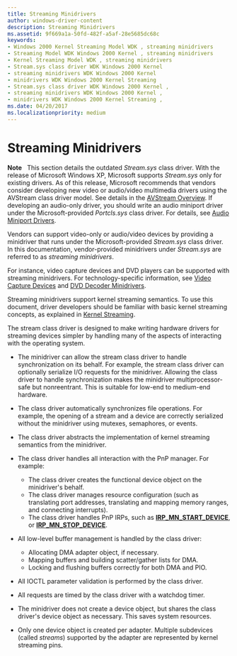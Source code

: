 ```yaml
---
title: Streaming Minidrivers
author: windows-driver-content
description: Streaming Minidrivers
ms.assetid: 9f669a1a-50fd-482f-a5af-28e5685dc68c
keywords:
- Windows 2000 Kernel Streaming Model WDK , streaming minidrivers
- Streaming Model WDK Windows 2000 Kernel , streaming minidrivers
- Kernel Streaming Model WDK , streaming minidrivers
- Stream.sys class driver WDK Windows 2000 Kernel
- streaming minidrivers WDK Windows 2000 Kernel
- minidrivers WDK Windows 2000 Kernel Streaming
- Stream.sys class driver WDK Windows 2000 Kernel ,
- streaming minidrivers WDK Windows 2000 Kernel ,
- minidrivers WDK Windows 2000 Kernel Streaming ,
ms.date: 04/20/2017
ms.localizationpriority: medium
---
```


# Streaming Minidrivers





**Note**   This section details the outdated *Stream.sys* class driver. With the release of Microsoft Windows XP, Microsoft supports *Stream.sys* only for existing drivers. As of this release, Microsoft recommends that vendors consider developing new video or audio/video multimedia drivers using the AVStream class driver model. See details in the [AVStream Overview](avstream-overview.md). If developing an audio-only driver, you should write an audio miniport driver under the Microsoft-provided *Portcls.sys* class driver. For details, see [Audio Miniport Drivers](https://msdn.microsoft.com/library/windows/hardware/ff536206).

 

Vendors can support video-only or audio/video devices by providing a minidriver that runs under the Microsoft-provided *Stream.sys* class driver. In this documentation, vendor-provided minidrivers under *Stream.sys* are referred to as *streaming minidrivers*.

For instance, video capture devices and DVD players can be supported with streaming minidrivers. For technology-specific information, see [Video Capture Devices](video-capture-devices.md) and [DVD Decoder Minidrivers](dvd-decoder-minidrivers2.md).

Streaming minidrivers support kernel streaming semantics. To use this document, driver developers should be familiar with basic kernel streaming concepts, as explained in [Kernel Streaming](kernel-streaming.md).

The stream class driver is designed to make writing hardware drivers for streaming devices simpler by handling many of the aspects of interacting with the operating system.

-   The minidriver can allow the stream class driver to handle synchronization on its behalf. For example, the stream class driver can optionally serialize I/O requests for the minidriver. Allowing the class driver to handle synchronization makes the minidriver multiprocessor-safe but nonreentrant. This is suitable for low-end to medium-end hardware.

-   The class driver automatically synchronizes file operations. For example, the opening of a stream and a device are correctly serialized without the minidriver using mutexes, semaphores, or events.

-   The class driver abstracts the implementation of kernel streaming semantics from the minidriver.

-   The class driver handles all interaction with the PnP manager. For example:
    -   The class driver creates the functional device object on the minidriver's behalf.
    -   The class driver manages resource configuration (such as translating port addresses, translating and mapping memory ranges, and connecting interrupts).
    -   The class driver handles PnP IRPs, such as [**IRP\_MN\_START\_DEVICE**](https://msdn.microsoft.com/library/windows/hardware/ff551749), or [**IRP\_MN\_STOP\_DEVICE**](https://msdn.microsoft.com/library/windows/hardware/ff551755).
-   All low-level buffer management is handled by the class driver:
    -   Allocating DMA adapter object, if necessary.
    -   Mapping buffers and building scatter/gather lists for DMA.
    -   Locking and flushing buffers correctly for both DMA and PIO.
-   All IOCTL parameter validation is performed by the class driver.

-   All requests are timed by the class driver with a watchdog timer.

-   The minidriver does not create a device object, but shares the class driver's device object as necessary. This saves system resources.

-   Only one device object is created per adapter. Multiple subdevices (called *streams*) supported by the adapter are represented by kernel streaming pins.

 

 




